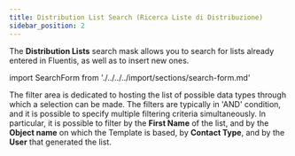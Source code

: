```yaml
---
title: Distribution List Search (Ricerca Liste di Distribuzione)
sidebar_position: 2
---
```


The **Distribution Lists** search mask allows you to search for lists already entered in Fluentis, as well as to insert new ones.

import SearchForm from './../../../import/sections/search-form.md'

<SearchForm />

The filter area is dedicated to hosting the list of possible data types through which a selection can be made. The filters are typically in 'AND' condition, and it is possible to specify multiple filtering criteria simultaneously. In particular, it is possible to filter by the **First Name** of the list, and by the **Object name** on which the Template is based, by **Contact Type**, and by the **User** that generated the list.